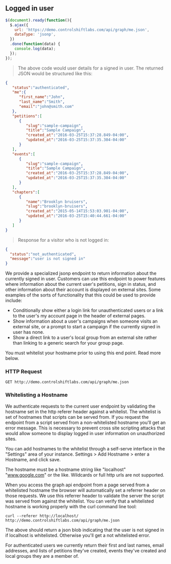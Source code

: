 ## Logged in user

```js
$(document).ready(function(){
  $.ajax({
    url: 'https://demo.controlshiftlabs.com/api/graph/me.json',
    dataType: 'jsonp',
  })
  .done(function(data) {
    console.log(data);
  });
});

```

> The above code would user details for a signed in user. The returned JSON would be structured like this:

```json
{
   "status":"authenticated",
   "me":{
      "first_name":"John",
      "last_name":"Smith",
      "email":"john@smith.com"
   },
   "petitions":[
      {
         "slug":"sample-campaign",
         "title":"Sample Campaign",
         "created_at":"2016-03-25T15:37:28.849-04:00",
         "updated_at":"2016-03-25T15:37:35.304-04:00"
      }
   ],
   "events":[
      {
         "slug":"sample-campaign",
         "title":"Sample Campaign",
         "created_at":"2016-03-25T15:37:28.849-04:00",
         "updated_at":"2016-03-25T15:37:35.304-04:00"
      }
   ],
   "chapters":[
      {
         "name":"Brooklyn bruisers",
         "slug":"brooklyn-bruisers",
         "created_at":"2015-05-14T15:53:03.901-04:00",
         "updated_at":"2016-03-25T15:40:44.661-04:00"
      }
   ]
}
```

> Response for a visitor who is not logged in:

```json
{
  "status":"not_authenticated",
  "message":"user is not signed in"
}
```
We provide a specialized jsonp endpoint to return information about the currently signed in user. Customers can use this endpoint to power features where information about the current user's petitions, sign in status, and other information about their account is displayed on external sites. Some examples of the sorts of functionality that this could be used to provide include:

* Conditionally show either a login link for unauthenticated users or a link to the user's my account page in the header of external pages.
* Show information about a user's campaigns when someone visits an external site, or a prompt to start a campaign if the currently signed in user has none.
* Show a direct link to a user's local group from an external site rather than linking to a generic search for your group page.

<aside class="notice">
You must whitelist your hostname prior to using this end point. Read more below.
</aside>

### HTTP Request

`GET http://demo.controlshiftlabs.com/api/graph/me.json`

### Whitelisting a Hostname

We authenticate requests to the current user endpoint by validating the hostname set in the http referer header against a whitelist. The whitelist is set of hostnames that scripts can be served from. If you request the endpoint from a script served from a non-whitelisted hostname you'll get an error message. This is necessary to prevent cross site scripting attacks that would allow someone to display logged in user information on unauthorized sites.

You can add hostnames to the whitelist through a self-serve interface in the "Settings" area of your instance. Settings > Add Hostname > enter a Hostname, and click save.

The hostname must be a hostname string like "localhost" "www.google.com" or the like. Wildcards or full http urls are not supported.

When you access the graph api endpoint from a page served from a whitelisted hostname the browser will automatically set a referrer header on those requests. We use this referrer header to validate the server the script was served from against the whitelist. You can verify that a whitelisted hostname is working properly with the curl command line tool:

`curl --referer http://localhost/ http://demo.controlshiftlabs.com/api/graph/me.json`

The above should return a json blob indicating that the user is not signed in if localhost is whitelisted. Otherwise you'll get a not whitelisted error.

For authenticated users we currently return their first and last names, email addresses, and lists of petitions they've created, events they've created and local groups they are a member of.

